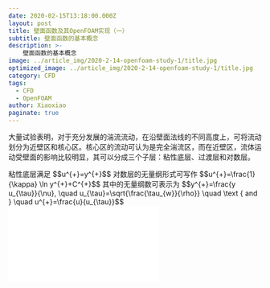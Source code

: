 ```yaml
---
date: 2020-02-15T13:18:00.000Z
layout: post
title: 壁面函数及其OpenFOAM实现（一）
subtitle: 壁面函数的基本概念
description: >-
    壁面函数的基本概念
image: ../article_img/2020-2-14-openfoam-study-1/title.jpg
optimized_image: ../article_img/2020-2-14-openfoam-study-1/title.jpg
category: CFD
tags:
  - CFD
  - OpenFOAM
author: Xiaoxiao
paginate: true
---
```


<p sytle="text-indent:2em">大量试验表明，对于充分发展的湍流流动，在沿壁面法线的不同高度上，可将流动划分为近壁区和核心区。核心区的流动可认为是完全湍流区，而在近壁区，流体运动受壁面的影响比较明显，其可以分成三个子层：粘性底层、过渡层和对数层。</p>
粘性底层满足
$$u^{+}=y^{+}$$
对数层的无量纲形式可写作
$$u^{+}=\frac{1}{\kappa} \ln y^{+}+C^{+}$$
其中的无量纲数可表示为
$$y^{+}=\frac{y u_{\tau}}{\nu}, \quad u_{\tau}=\sqrt{\frac{\tau_{w}}{\rho}} \quad \text { and } \quad u^{+}=\frac{u}{u_{\tau}}$$
<embed src="../article_img/2020-2-15-openfoam-and-law-of-wall-1/law_of_the_wall.svg" type="image/svg+xml" />
